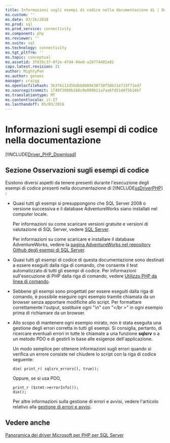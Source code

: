 ```yaml
---
title: Informazioni sugli esempi di codice nella documentazione di | Documenti Microsoft
ms.custom: ''
ms.date: 03/26/2018
ms.prod: sql
ms.prod_service: connectivity
ms.component: php
ms.reviewer: ''
ms.suite: sql
ms.technology: connectivity
ms.tgt_pltfrm: ''
ms.topic: conceptual
ms.assetid: 3f035c37-0f2e-47d4-94e0-a10774402e82
caps.latest.revision: 31
author: MightyPen
ms.author: genemi
manager: craigg
ms.openlocfilehash: 3b3f6112d56dbb8989438730f50b11e733f71ed7
ms.sourcegitcommit: 1740f3090b168c0e809611a7aa6fd514075616bf
ms.translationtype: MT
ms.contentlocale: it-IT
ms.lasthandoff: 05/03/2018
---
```

# <a name="about-code-examples-in-the-documentation"></a>Informazioni sugli esempi di codice nella documentazione
[!INCLUDE[Driver_PHP_Download](../../includes/driver_php_download.md)]

## <a name="remarks-about-the-code-examples"></a>Sezione Osservazioni sugli esempi di codice
Esistono diversi aspetti da tenere presenti durante l'esecuzione degli esempi di codice presenti nella documentazione di [!INCLUDE[ssDriverPHP](../../includes/ssdriverphp_md.md)] :  
  
-   Quasi tutti gli esempi si presuppongono che SQL Server 2008 o versione successiva e il database AdventureWorks siano installati nel computer locale.  
  
    Per informazioni su come scaricare versioni gratuite e versioni di valutazione di SQL Server, vedere [SQL Server](http://go.microsoft.com/fwlink/?LinkID=120193).  
  
    Per informazioni su come scaricare e installare il database AdventureWorks, vedere la [pagina AdventureWorks nel repository Github degli esempi di SQL Server](https://github.com/Microsoft/sql-server-samples/tree/master/samples/databases/adventure-works).
  
-   Quasi tutti gli esempi di codice di questa documentazione sono destinati a essere eseguiti dalla riga di comando, che consente il test automatizzato di tutti gli esempi di codice. Per informazioni sull'esecuzione di PHP dalla riga di comando, vedere [Utilizzo PHP da linea di comando](http://php.net/manual/en/features.commandline.php).  
  
-   Sebbene gli esempi sono progettati per essere eseguiti dalla riga di comando, è possibile eseguire ogni esempio tramite chiamata da un browser senza apportare modifiche allo script. Per formattare correttamente l'output, sostituire ogni "\n" con "\<\/br >" in ogni esempio prima di richiamare da un browser.  
  
-   Allo scopo di mantenere ogni esempio mirato, non è stata eseguita una gestione degli errori corretta in tutti gli esempi. Si consiglia, pertanto, di ricercare eventuali errori in tutte le chiamate a una funzione **sqlsrv** o a un metodo PDO e di gestirli in base alle esigenze dell'applicazione.  
  
    Un modo semplice per ottenere informazioni sugli errori quando si verifica un errore consiste nel chiudere lo script con la riga di codice seguente:  
  
    ```  
    die( print_r( sqlsrv_errors(), true));  
    ```  
  
    Oppure, se si usa PDO,  
  
    ```  
    print_r ($stmt->errorInfo());  
    die();  
    ```  
  
    Per altre informazioni sulla gestione di errori e avvisi, vedere l'articolo relativo alla [gestione di errori e avvisi](../../connect/php/handling-errors-and-warnings.md).  
  
## <a name="see-also"></a>Vedere anche  
[Panoramica dei driver Microsoft per PHP per SQL Server](../../connect/php/overview-of-the-php-sql-driver.md)
  
